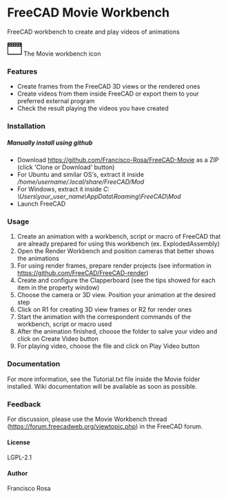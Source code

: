 # FreeCAD Movie Workbench
FreeCAD workbench to create and play videos of animations

<img src=./icons//ClapperboardIcon.svg height=34>
The Movie workbench icon 



### Features
* Create frames from the FreeCAD 3D views or the rendered ones   
* Create videos from them inside FreeCAD or export them to your preferred external program   
* Check the result playing the videos you have created  

### Installation
   

##### Manually install using github
  
- Download https://github.com/Francisco-Rosa/FreeCAD-Movie as a ZIP (click 'Clone or Download' button)   
- For Ubuntu and similar OS's, extract it inside */home/username/.local/share/FreeCAD/Mod*   
- For Windows, extract it inside *C: \Users\your_user_name\AppData\Roaming\FreeCAD\Mod*  
- Launch FreeCAD

### Usage

1. Create an animation with a workbench, script or macro of FreeCAD that are already prepared for using this workbench (ex. ExplodedAssembly)
2. Open the Render Workbench and position cameras that better shows the animations
3. For using render frames, prepare render projects (see information in https://github.com/FreeCAD/FreeCAD-render)
4. Create and configure the Clapperboard (see the tips showed for each item in the property window)
5. Choose the camera or 3D view. Position your animation at the desired step
6. Click on R1 for creating 3D view frames or R2 for render ones
7. Start the animation with the correspondent commands of the workbench, script or macro used
8. After the animation finished, choose the folder to salve your video and click on Create Video button
9. For playing video, choose the file and click on Play Video button

 
### Documentation
For more information, see the Tutorial.txt file inside the Movie folder installed.
Wiki documentation will be available as soon as possible.
  
### Feedback 
For discussion, please use the Movie Workbench thread (https://forum.freecadweb.org/viewtopic.php) in the FreeCAD forum.

#### License 
LGPL-2.1

#### Author
Francisco Rosa
